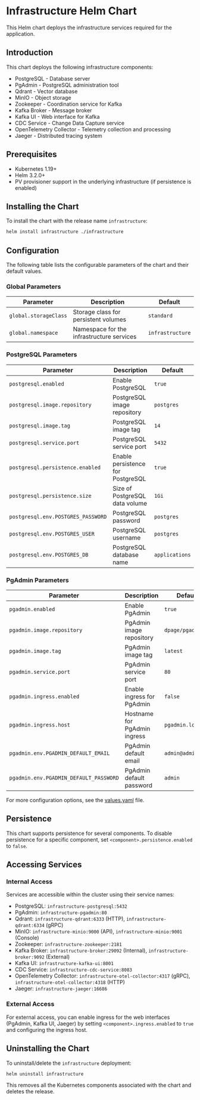 # Infrastructure Helm Chart

This Helm chart deploys the infrastructure services required for the application.

## Introduction

This chart deploys the following infrastructure components:

- PostgreSQL - Database server
- PgAdmin - PostgreSQL administration tool
- Qdrant - Vector database
- MinIO - Object storage
- Zookeeper - Coordination service for Kafka
- Kafka Broker - Message broker
- Kafka UI - Web interface for Kafka
- CDC Service - Change Data Capture service
- OpenTelemetry Collector - Telemetry collection and processing
- Jaeger - Distributed tracing system

## Prerequisites

- Kubernetes 1.19+
- Helm 3.2.0+
- PV provisioner support in the underlying infrastructure (if persistence is enabled)

## Installing the Chart

To install the chart with the release name `infrastructure`:

```bash
helm install infrastructure ./infrastructure
```

## Configuration

The following table lists the configurable parameters of the chart and their default values.

### Global Parameters

| Parameter | Description | Default |
|-----------|-------------|---------|
| `global.storageClass` | Storage class for persistent volumes | `standard` |
| `global.namespace` | Namespace for the infrastructure services | `infrastructure` |

### PostgreSQL Parameters

| Parameter | Description | Default |
|-----------|-------------|---------|
| `postgresql.enabled` | Enable PostgreSQL | `true` |
| `postgresql.image.repository` | PostgreSQL image repository | `postgres` |
| `postgresql.image.tag` | PostgreSQL image tag | `14` |
| `postgresql.service.port` | PostgreSQL service port | `5432` |
| `postgresql.persistence.enabled` | Enable persistence for PostgreSQL | `true` |
| `postgresql.persistence.size` | Size of PostgreSQL data volume | `1Gi` |
| `postgresql.env.POSTGRES_PASSWORD` | PostgreSQL password | `postgres` |
| `postgresql.env.POSTGRES_USER` | PostgreSQL username | `postgres` |
| `postgresql.env.POSTGRES_DB` | PostgreSQL database name | `applications` |

### PgAdmin Parameters

| Parameter | Description | Default |
|-----------|-------------|---------|
| `pgadmin.enabled` | Enable PgAdmin | `true` |
| `pgadmin.image.repository` | PgAdmin image repository | `dpage/pgadmin4` |
| `pgadmin.image.tag` | PgAdmin image tag | `latest` |
| `pgadmin.service.port` | PgAdmin service port | `80` |
| `pgadmin.ingress.enabled` | Enable ingress for PgAdmin | `false` |
| `pgadmin.ingress.host` | Hostname for PgAdmin ingress | `pgadmin.local` |
| `pgadmin.env.PGADMIN_DEFAULT_EMAIL` | PgAdmin default email | `admin@admin.com` |
| `pgadmin.env.PGADMIN_DEFAULT_PASSWORD` | PgAdmin default password | `admin` |

For more configuration options, see the [values.yaml](values.yaml) file.

## Persistence

This chart supports persistence for several components. To disable persistence for a specific component, set `<component>.persistence.enabled` to `false`.

## Accessing Services

### Internal Access

Services are accessible within the cluster using their service names:

- PostgreSQL: `infrastructure-postgresql:5432`
- PgAdmin: `infrastructure-pgadmin:80`
- Qdrant: `infrastructure-qdrant:6333` (HTTP), `infrastructure-qdrant:6334` (gRPC)
- MinIO: `infrastructure-minio:9000` (API), `infrastructure-minio:9001` (Console)
- Zookeeper: `infrastructure-zookeeper:2181`
- Kafka Broker: `infrastructure-broker:29092` (Internal), `infrastructure-broker:9092` (External)
- Kafka UI: `infrastructure-kafka-ui:8001`
- CDC Service: `infrastructure-cdc-service:8083`
- OpenTelemetry Collector: `infrastructure-otel-collector:4317` (gRPC), `infrastructure-otel-collector:4318` (HTTP)
- Jaeger: `infrastructure-jaeger:16686`

### External Access

For external access, you can enable ingress for the web interfaces (PgAdmin, Kafka UI, Jaeger) by setting `<component>.ingress.enabled` to `true` and configuring the ingress host.

## Uninstalling the Chart

To uninstall/delete the `infrastructure` deployment:

```bash
helm uninstall infrastructure
```

This removes all the Kubernetes components associated with the chart and deletes the release.

